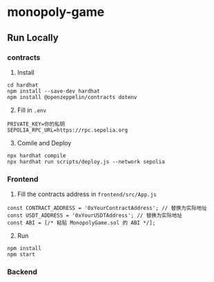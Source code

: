# monopoly-game

## Run Locally

### contracts
1. Install 
```
cd hardhat
npm install --save-dev hardhat
npm install @openzeppelin/contracts dotenv
```
2. Fill in `.env`
```
PRIVATE_KEY=你的私钥
SEPOLIA_RPC_URL=https://rpc.sepolia.org
```
3. Comile and Deploy
```
npx hardhat compile
npx hardhat run scripts/deploy.js --network sepolia
```

### Frontend
1. Fill the contracts address in `frontend/src/App.js`
```
const CONTRACT_ADDRESS = '0xYourContractAddress'; // 替换为实际地址
const USDT_ADDRESS = '0xYourUSDTAddress'; // 替换为实际地址
const ABI = [/* 粘贴 MonopolyGame.sol 的 ABI */];
```
2. Run
```
npm install
npm start
```

### Backend
